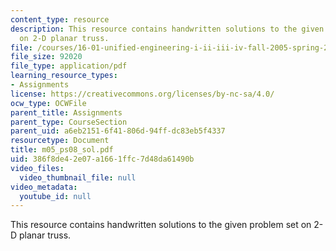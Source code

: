 ```yaml
---
content_type: resource
description: This resource contains handwritten solutions to the given problem set
  on 2-D planar truss.
file: /courses/16-01-unified-engineering-i-ii-iii-iv-fall-2005-spring-2006/386f8de42e07a1661ffc7d48da61490b_m05_ps08_sol.pdf
file_size: 92020
file_type: application/pdf
learning_resource_types:
- Assignments
license: https://creativecommons.org/licenses/by-nc-sa/4.0/
ocw_type: OCWFile
parent_title: Assignments
parent_type: CourseSection
parent_uid: a6eb2151-6f41-806d-94ff-dc83eb5f4337
resourcetype: Document
title: m05_ps08_sol.pdf
uid: 386f8de4-2e07-a166-1ffc-7d48da61490b
video_files:
  video_thumbnail_file: null
video_metadata:
  youtube_id: null
---
```

This resource contains handwritten solutions to the given problem set on 2-D planar truss.